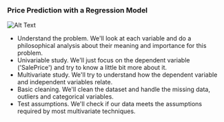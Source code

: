 ### Price Prediction with a Regression Model

![Alt Text](https://miro.medium.com/v2/resize:fit:1100/format:webp/1*I2g3aTLoD8GeEaur1i4ZxQ.png)

- Understand the problem. We'll look at each variable and do a philosophical analysis about their meaning and importance for this problem.
- Univariable study. We'll just focus on the dependent variable ('SalePrice') and try to know a little bit more about it.
- Multivariate study. We'll try to understand how the dependent variable and independent variables relate.
- Basic cleaning. We'll clean the dataset and handle the missing data, outliers and categorical variables.
- Test assumptions. We'll check if our data meets the assumptions required by most multivariate techniques.

